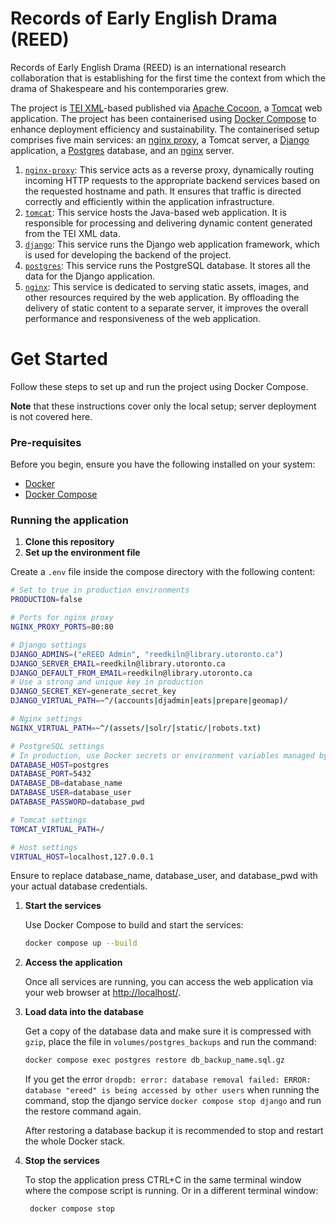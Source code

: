 # Records of Early English Drama (REED)

Records of Early English Drama (REED) is an international research collaboration
that is establishing for the first time the context from which the drama of
Shakespeare and his contemporaries grew.

The project is [TEI XML](https://tei-c.org/)-based
published via [Apache Cocoon](https://cocoon.apache.org/), a
[Tomcat](https://tomcat.apache.org/) web application. The project has
been containerised using [Docker Compose](https://docs.docker.com/compose/) to
enhance deployment efficiency and sustainability. The containerised setup
comprises five main services: an
[nginx proxy](https://github.com/nginx-proxy/nginx-proxy), a Tomcat server, a
[Django](http://djangoproject.com/) application, a
[Postgres](http://postgresql.org/) database, and an
[nginx](https://www.nginx.com/) server.

1. [`nginx-proxy`](https://hub.docker.com/r/nginxproxy/nginx-proxy): This
   service acts as a reverse proxy, dynamically routing incoming HTTP requests
   to the appropriate backend services based on the requested hostname and path.
   It ensures that traffic is directed correctly and efficiently within the
   application infrastructure.
1. [`tomcat`](https://hub.docker.com/_/tomcat): This service hosts the
   Java-based web application. It is responsible for processing and delivering
   dynamic content generated from the TEI XML data.
1. [`django`](https://hub.docker.com/_/python): This service runs the Django web
   application framework, which is used for developing the backend of the
   project.
1. [`postgres`](https://hub.docker.com/_/postgres): This service runs the
   PostgreSQL database. It stores all the data for the Django application.
1. [`nginx`](https://hub.docker.com/_/nginx): This service is dedicated to
   serving static assets, images, and other resources required by the web
   application. By offloading the delivery of static content to a separate
   server, it improves the overall performance and responsiveness of the web
   application.

# Get Started

Follow these steps to set up and run the project using Docker Compose.

**Note** that these instructions cover only the local setup; server deployment
is not covered here.

### Pre-requisites

Before you begin, ensure you have the following installed on your system:

- [Docker](https://www.docker.com/products/docker-desktop/)
- [Docker Compose](https://docs.docker.com/compose/)

### Running the application

1. **Clone this repository**
1. **Set up the environment file**

Create a `.env` file inside the compose directory with the following content:

```sh
# Set to true in production environments
PRODUCTION=false

# Ports for nginx proxy
NGINX_PROXY_PORTS=80:80

# Django settings
DJANGO_ADMINS=("eREED Admin", "reedkiln@library.utoronto.ca")
DJANGO_SERVER_EMAIL=reedkiln@library.utoronto.ca
DJANGO_DEFAULT_FROM_EMAIL=reedkiln@library.utoronto.ca
# Use a strong and unique key in production
DJANGO_SECRET_KEY=generate_secret_key
DJANGO_VIRTUAL_PATH=~^/(accounts|djadmin|eats|prepare|geomap)/

# Nginx settings
NGINX_VIRTUAL_PATH=~^/(assets/|solr/|static/|robots.txt)

# PostgreSQL settings
# In production, use Docker secrets or environment variables managed by the orchestrator
DATABASE_HOST=postgres
DATABASE_PORT=5432
DATABASE_DB=database_name
DATABASE_USER=database_user
DATABASE_PASSWORD=database_pwd

# Tomcat settings
TOMCAT_VIRTUAL_PATH=/

# Host settings
VIRTUAL_HOST=localhost,127.0.0.1
```

Ensure to replace database_name, database_user, and database_pwd with your
actual database credentials.

1. **Start the services**

   Use Docker Compose to build and start the services:

   ```bash
   docker compose up --build
   ```

1. **Access the application**

   Once all services are running, you can access the web application via your
   web browser at [http://localhost/](http://localhost/).

1. **Load data into the database**

   Get a copy of the database data and make sure it is compressed with `gzip`,
   place the file in `volumes/postgres_backups` and run the command:

   ```bash
   docker compose exec postgres restore db_backup_name.sql.gz
   ```

   If you get the error `dropdb: error: database removal failed: ERROR:  
database "ereed" is being accessed by other users` when running the command,
   stop the django service `docker compose stop django` and run the restore
   command again.

   After restoring a database backup it is recommended to stop and restart the
   whole Docker stack.

1. **Stop the services**

   To stop the application press CTRL+C in the same terminal window where the
   compose script is running. Or in a different terminal window:

   ```bash
    docker compose stop
   ```
